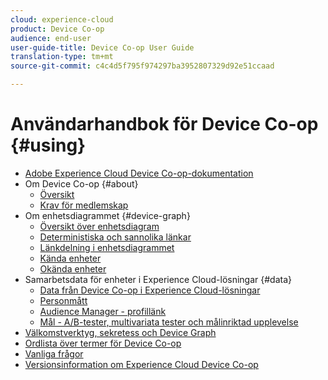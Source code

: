 ```yaml
---
cloud: experience-cloud
product: Device Co-op
audience: end-user
user-guide-title: Device Co-op User Guide
translation-type: tm+mt
source-git-commit: c4c4d5f795f974297ba3952807329d92e51ccaad

---
```



# Användarhandbok för Device Co-op {#using}

+ [Adobe Experience Cloud Device Co-op-dokumentation](home.md)
+ Om Device Co-op {#about}
   + [Översikt](about/overview.md)
   + [Krav för medlemskap](about/requirements.md)
+ Om enhetsdiagrammet {#device-graph}
   + [Översikt över enhetsdiagram](processes/device-graph-overview.md)
   + [Deterministiska och sannolika länkar](processes/links.md)
   + [Länkdelning i enhetsdiagrammet](processes/link-sharing.md)
   + [Kända enheter](processes/known-device.md)
   + [Okända enheter](processes/unknown-device.md)
+ Samarbetsdata för enheter i Experience Cloud-lösningar {#data}
   + [Data från Device Co-op i Experience Cloud-lösningar](other-solutions/other-solutions.md)
   + [Personmått](other-solutions/people.md)
   + [Audience Manager - profillänk](other-solutions/proflie-link.md)
   + [Mål - A/B-tester, multivariata tester och målinriktad upplevelse](other-solutions/target.md)
+ [Välkomstverktyg, sekretess och Device Graph](privacy.md)
+ [Ordlista över termer för Device Co-op](glossary.md)
+ [Vanliga frågor](faq.md)
+ [Versionsinformation om Experience Cloud Device Co-op](release-notes.md)
